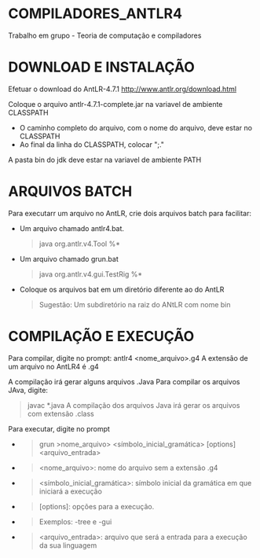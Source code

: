 # COMPILADORES_ANTLR4
Trabalho em grupo - Teoria de computação e compiladores

# DOWNLOAD E INSTALAÇÃO
Efetuar o download do AntLR-4.7.1
http://www.antlr.org/download.html

Coloque o arquivo antlr-4.7.1-complete.jar na variavel de ambiente CLASSPATH
- O caminho completo do arquivo, com o nome do arquivo, deve estar no CLASSPATH
- Ao final da linha do CLASSPATH, colocar ";."

A pasta bin do jdk deve estar na variavel de ambiente PATH

# ARQUIVOS BATCH

Para executarr um arquivo no AntLR, crie dois arquivos batch para facilitar:
- Um arquivo chamado antlr4.bat.
  > java org.antlr.v4.Tool %*
- Um arquivo chamado grun.bat
  > java org.antlr.v4.gui.TestRig %*
- Coloque os arquivos bat em um diretório diferente ao do AntLR
  > Sugestão: Um subdiretório na raiz do ANtLR com nome bin


# COMPILAÇÃO E EXECUÇÃO
Para compilar, digite no prompt:
antlr4 <nome_arquivo>.g4
A extensão de um arquivo no AntLR4 é .g4

A compilação irá gerar alguns arquivos .Java
Para compilar os arquivos JAva, digite:
 > javac *.java
A compilação dos arquivos Java irá gerar os arquivos com extensão .class

Para executar, digite no prompt
- > grun >nome_arquivo> <símbolo_inicial_gramática> [options] <arquivo_entrada>

- > <nome_arquivo>: nome do arquivo sem a extensão .g4
- > <símbolo_inicial_gramática>: símbolo inicial da gramática em que iniciará a execução
- > [options]: opções para a execução.
- > Exemplos: -tree e -gui
- > <arquivo_entrada>: arquivo que será a entrada para a
execução da sua linguagem
